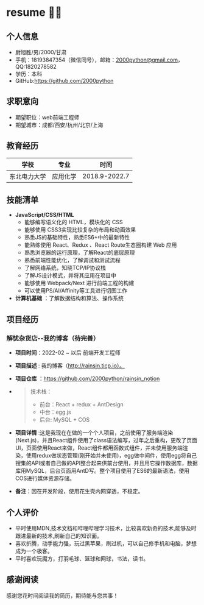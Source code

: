<!--
 * @LastEditors: 尉旭胜(Riansin)
 * @Author: 尉旭胜(Riansin)
-->
# resume 🐂🐎
##  个人信息

- 尉旭胜/男/2000/甘肃
- 手机：18193847354（微信同号），邮箱：2000python@gmail.com，QQ:1820278582
- 学历：本科
- GitHub:https://github.com/2000python

## 求职意向

- 期望职位：web前端工程师
- 期望城市：成都/西安/杭州/北京/上海

## 教育经历

| 学校         | 专业     | 时间          |
| ------------ | -------- | ------------- |
| 东北电力大学 | 应用化学 | 2018.9-2022.7 |


## 技能清单

- **JavaScript/CSS/HTML** 
  * 能够编写语义化的 HTML，模块化的 CSS
  * 能够使用 CSS3实现比较复杂的布局和动画效果
  * 熟悉JS的基础特性，熟悉ES6+中的最新特性
  * 能熟练使用 React、Redux 、React Route生态圈构建 Web 应用
  * 熟悉浏览器的运行原理，了解React的底层原理
  * 熟悉前端性能优化，了解调试和测试流程
  * 了解网络系统，知晓TCP/IP协议栈
  * 了解JS设计模式，并将其应用在项目中
  * 能够使用 Webpack/Next  进行前端工程的构建
  * 可以使用PS/AI/Affinity等工具进行切图工作
- **计算机基础** ：了解数据结构和算法、操作系统

## 项目经历 

### 解忧杂货店--我的博客（待完善）

* **项目时间**：2022-02 ~  以后  前端开发工程师

- **项目描述** : 我的博客（http://rainsin.ticp.io）。
- **项目仓库** ：https://github.com/2000python/rainsin_notion
- 
  > 技术栈：
  >
  > * 前台：React + redux + AntDesign
  > * 中台：egg.js 
  > * 后台: MySQL + COS

- **项目详情** :这是我现在在做的一个个人项目，之前使用了服务端渲染(Next.js)，并且React组件使用了class语法编写，过年之后重构，更改了页面UI，页面使用React来做，React组件都用函数式组件，并未使用服务端渲染，使用redux做状态管理(刚开始并未使用)，egg做中间件，使用egg将自己搜集的API或者自己做的API整合起来供前台使用，并且用它操作数据库，数据库用MySQL，后台页面用AntD写。整个项目使用了ES6的最新语法，使用COS进行媒体资源存储。
- **备注**：因在开发阶段，使用花生壳内网穿透，不稳定。

## 个人评价

* 平时使用MDN,技术文档和哔哩哔哩学习技术，比较喜欢新奇的技术,能够及时跟进最新的技术,刷新自己的知识面。
* 喜欢折腾，动手能力强，玩过黑苹果，刷过机，可以自己修手机和电脑，梦想成为一个极客。
* 平时喜欢玩魔方，打羽毛球、篮球和网球，书法，读书。

## 感谢阅读

感谢您花时间阅读我的简历，期待能与您共事！
